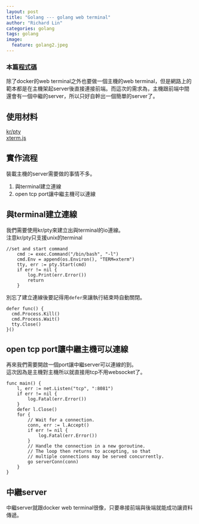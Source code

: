 ```yaml
---
layout: post
title: "Golang --- golang web terminal"
author: "Richard Lin"
categories: golang
tags: golang
image:
  feature: golang2.jpeg
---
```


### 本篇[程式碼](https://github.com/a28283878/go_terminal)

除了docker的web terminal之外也要做一個主機的web terminal，但是網路上的範本都是在主機架起server後直接連接前端。而這次的需求為，主機跟前端中間還會有一個中繼的server，所以只好自幹出一個簡單的server了。

## 使用材料
[kr/pty](https://godoc.org/github.com/kr/pty)<br>
[xterm.js](https://xtermjs.org/)

## 實作流程
裝載主機的server需要做的事情不多。
1.  與terminal建立連線
2.  open tcp port讓中繼主機可以連線

## 與terminal建立連線
我們需要使用kr/pty來建立出與terminal的io連線。<br>
注意kr/pty只支援unix的terminal

```golang
//set and start command
	cmd := exec.Command("/bin/bash", "-l")
	cmd.Env = append(os.Environ(), "TERM=xterm")
	tty, err := pty.Start(cmd)
	if err != nil {
		log.Print(err.Error())
		return
	}
```

別忘了建立連線後要記得用`defer`來讓執行結束時自動關閉。
```golang
defer func() {
  cmd.Process.Kill()
  cmd.Process.Wait()
  tty.Close()
}()
```

## open tcp port讓中繼主機可以連線
再來我們需要開啟一個port讓中繼server可以連線的到。<br>
這次因為是主機對主機所以就直接用tcp不用websocket了。
```golang
func main() {
	l, err := net.Listen("tcp", ":8081")
	if err != nil {
		log.Fatal(err.Error())
	}
	defer l.Close()
	for {
		// Wait for a connection.
		conn, err := l.Accept()
		if err != nil {
			log.Fatal(err.Error())
		}
		// Handle the connection in a new goroutine.
		// The loop then returns to accepting, so that
		// multiple connections may be served concurrently.
		go serverConn(conn)
	}
}
```

## 中繼server
中繼server就跟docker web terminal很像，只要串接前端與後端就能成功讓資料傳遞。